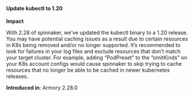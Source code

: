 #### Update kubectl to 1.20

**Impact**

With 2.28 of spinnaker, we’ve updated the kubectl binary to a 1.20 release.  You may have potential caching issues as a result due to certain resources in K8s being removed and/or no longer supported.  It’s recommended to look for failures in your log files and exclude resources that don’t match your target cluster.  For example, adding “PodPreset” to the “omitKinds” on your K8s account configs would cause spinnaker to skip trying to cache resources that no longer be able to be cached in newer kubernetes releases.


**Introduced in**: Armory 2.28.0